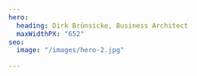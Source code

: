 ```yaml
---
hero:
  heading: Dirk Brünsicke, Business Architect
  maxWidthPX: "652"
seo:
  image: "/images/hero-2.jpg"

---
```


